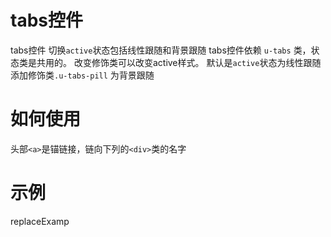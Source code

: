 # tabs控件

tabs控件 切换`active`状态包括线性跟随和背景跟随
tabs控件依赖 `u-tabs` 类，状态类是共用的。
改变修饰类可以改变active样式。
默认是`active`状态为线性跟随
添加修饰类`.u-tabs-pill` 为背景跟随

# 如何使用

头部`<a>`是锚链接，链向下列的`<div>`类的名字

# 示例

replaceExamp

<!--### 示例1

示例1说明

### 示例2

示例2说-->


